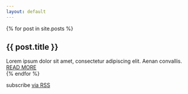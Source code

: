 ```yaml
---
layout: default
---
```

<!-- 
<div class="home">

  <h1 class="page-heading">Posts</h1>

  <ul class="post-list">
    {% for post in site.posts %}
    <li>
      <span class="post-meta">{{ post.date | date: "%b %-d, %Y" }}</span>

      <h2>
        <a class="post-link" href="{{ post.url | prepend: site.baseurl }}">{{ post.title }}</a>
      </h2>
    </li>
    {% endfor %}
  </ul>

  <p class="rss-subscribe">subscribe <a href="{{ "/feed.xml" | prepend: site.baseurl }}">via RSS</a></p>

</div>
-->

{% for post in site.posts %}
<div class="mdl-cell mdl-cell--5-col mdl-cell--4-col-tablet mdl-card  mdl-card mdl-shadow--4dp">
  <div class="mdl-card__title mdl-card--expand portfolio-blog-card-strip-bg mdl-color-text--white">
    <h2 class="mdl-card__title-text">{{ post.title }}</h2>
  </div>
  <div class="mdl-card__supporting-text">
    Lorem ipsum dolor sit amet, consectetur adipiscing elit. Aenan convallis.
  </div>
  <div class="mdl-card__actions mdl-card--border">
    <a class="mdl-button mdl-button--colored mdl-js-button mdl-js-ripple-effect mdl-button--accent" href="{{ post.url | prepend: site.baseurl }}">
      READ MORE
    </a>
  </div>



  <!-- 
  <div class="mdl-card__media mdl-cell mdl-cell--12-col-tablet">
    <img class="article-image" src="/images/example-blog01.jpg" border="0" alt="">
  </div>
  <div class="mdl-cell mdl-cell--8-col">
    <h2 class="mdl-card__title-text">
      <a class="post-link" href="{{ post.url | prepend: site.baseurl }}">{{ post.title }}</a>
    </h2>
    <div class="mdl-card__supporting-text padding-top">
      <span>Posted 2 days ago</span>
      <div id="tt1" class=" icon material-icons portfolio-share-btn">share</div>
      <div class="mdl-tooltip" for="tt1">
        Share via social media
      </div>
    </div>
    <div class="mdl-card__supporting-text no-left-padding">
      <p>Excepteur reprehenderit sint exercitation ipsum consequat qui sit id velit elit. Velit anim eiusmod labore sit amet. Voluptate voluptate irure occaecat deserunt incididunt esse in. Qui ullamco consectetur aute fugiat officia ullamco proident Lorem ad irure. Sint eu ut consectetur ut esse veniam laboris adipisicing aliquip minim anim labore commodo.</p>
      <span>Category: <a href="#">Latest</a></span>
    </div>
  </div> 
-->
</div>
{% endfor %}

<p class="rss-subscribe mdl-cell mdl-cell--8-col mdl-card__supporting-text no-padding">subscribe <a href="{{ "/feed.xml" | prepend: site.baseurl }}">via RSS</a></p>